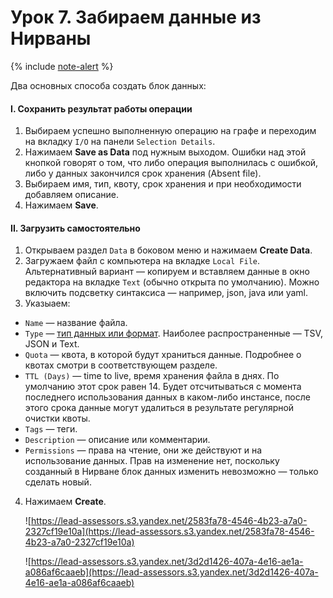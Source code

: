 # Урок 7. Забираем данные из Нирваны

{% include [note-alert](../_includes/onboarding-alert.md) %}

Два основных способа создать блок данных:

#### I. Сохранить результат работы операции

1. Выбираем успешно выполненную операцию на графе и переходим на вкладку `I/O` на панели `Selection Details`.
2. Нажимаем **Save as Data** под нужным выходом. Ошибки над этой кнопкой говорят о том, что либо операция выполнилась с ошибкой, либо у данных закончился срок хранения (Absent file).
3. Выбираем имя, тип, квоту, срок хранения и при необходимости добавляем описание.
4. Нажимаем **Save**.
#### II. Загрузить самостоятельно

1. Открываем раздел `Data` в боковом меню и нажимаем **Create Data**.
2. Загружаем файл с компьютера на вкладке `Local File`. Альтернативный вариант — копируем и вставляем данные в окно редактора на вкладке `Text` (обычно открыта по умолчанию). Можно включить подсветку синтаксиса — например, json, java или yaml.
3. Указыаем:

- `Name` — название файла.
- `Type` — [тип данных или формат](https://wiki.yandex-team.ru/nirvana/vodstvo/tipydannyx/). Наиболее распространенные — TSV, JSON и Text.
- `Quota` — квота, в которой будут храниться данные. Подробнее о квотах смотри в соответствующем разделе.
- `TTL (Days)` — time to live, время хранения файла в днях. По умолчанию этот срок равен 14. Будет отсчитываться с момента последнего использования данных в каком-либо инстансе, после этого срока данные могут удалиться в результате регулярной очистки квоты.
- `Tags` — теги.
- `Description` — описание или комментарии.
- `Permissions` — права на чтение, они же действуют и на использование данных. Прав на изменение нет, поскольку созданный в Нирване блок данных изменить невозможно — только сделать новый.

4. Нажимаем **Create**.

    ![https://lead-assessors.s3.yandex.net/2583fa78-4546-4b23-a7a0-2327cf19e10a](https://lead-assessors.s3.yandex.net/2583fa78-4546-4b23-a7a0-2327cf19e10a)

    ![https://lead-assessors.s3.yandex.net/3d2d1426-407a-4e16-ae1a-a086af6caaeb](https://lead-assessors.s3.yandex.net/3d2d1426-407a-4e16-ae1a-a086af6caaeb)

